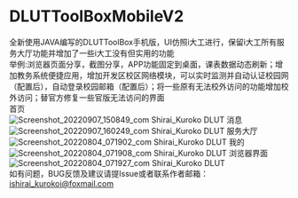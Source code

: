 # DLUTToolBoxMobileV2
全新使用JAVA编写的DLUTToolBox手机版，UI仿照i大工进行，保留i大工所有服务大厅功能并增加了一些i大工没有但实用的功能</br>
举例:浏览器页面分享，截图分享，APP功能固定到桌面，课表数据动态刷新；增加教务系统便捷应用，增加开发区校区网络模块，可以实时监测并自动认证校园网（配置后），自动登录校园邮箱（配置后）；将一些原有无法校外访问的功能增加校外访问；替官方修复一些官版无法访问的界面</br>
首页</br>
![Screenshot_20220907_150849_com Shirai_Kuroko DLUT](https://user-images.githubusercontent.com/73374735/188824443-15fce42d-9a13-4666-bb38-12b3b5ce82d9.jpg)
消息</br>
![Screenshot_20220907_160249_com Shirai_Kuroko DLUT](https://user-images.githubusercontent.com/73374735/188824481-18547a9b-1b22-4f8c-a1fe-a2d9b0262ea7.jpg)
服务大厅</br>
![Screenshot_20220804_071902_com Shirai_Kuroko DLUT](https://user-images.githubusercontent.com/73374735/182729396-81f2cc28-ed5c-4121-a5fd-f5171224b23e.jpg)
我的</br>
![Screenshot_20220804_071908_com Shirai_Kuroko DLUT](https://user-images.githubusercontent.com/73374735/182729406-701c30f2-d2f5-486d-9076-96a8f239b550.jpg)
浏览器界面</br>
![Screenshot_20220804_071927_com Shirai_Kuroko DLUT](https://user-images.githubusercontent.com/73374735/182729431-ea1f12cc-71e0-4882-b7fb-1483e0332f23.jpg)
</br>
如有问题，BUG反馈及建议请提Issue或者联系作者邮箱：ishirai_kurokoi@foxmail.com
